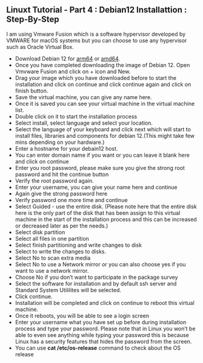 ## Linuxt Tutorial - Part 4 : Debian12 Installattion : Step-By-Step

I am using Vmware Fusion which is a software hypervisor developed by VMWARE for macOS systems but you can choose to use any hypervisor such as Oracle Virtual Box.

+ Download Debian 12 for [arm64](https://cdimage.debian.org/debian-cd/current/arm64/iso-cd/) or [amd64](https://www.debian.org/download).
+ Once you have completed downloading the image of Debian 12. Open Vmvware Fusion and click on + icon and New.
+ Drag your image which you have downloaded before to start the installation and click on continue and click continue again and click on finish button.
+ Save the virtual machine, you can give any name here.
+ Once it is saved you can see your virtual machine in the virtual machine list.
+ Double click on it to start the installation process
+ Select install, select language and select your location.
+ Select the language of your keyboard and click next which will start to install files, libraries and components for debian 12.(This might take few mins depending on your hardware.)
+ Enter a hostname for your debain12 host.
+ You can enter domain name if you want or you can leave it blank here and click on continue
+ Enter you root password, please make sure you give the strong root password and hit the continue button
+ Verify the root password again.
+ Enter your username, you can give your name here and continue
+ Again give the strong password here
+ Verify password one more time and continue 
+ Select Guided - use the entire disk. (Please note here that the entire disk here is the only part of the disk that has been assign to this virtual machine in the start of the installation process and this can be increased or decreased later as per the needs.)
+ Select disk partition 
+ Select all files in one partition
+ Select finish partitioning and write changes to disk
+ Select to write the changes to disks.
+ Select No to scan extra media
+ Select No to use a Network mirror or you can also choose yes if you want to use a network mirror.
+ Choose No if you don’t want to participate in the package survey
+ Select the software for installation and by default ssh server and Standard System Utililites will be selected.
+ Click continue.
+ Installation will be completed and click on continue to reboot this virtual machine.
+ Once it reboots, you will be able to see a login screen
+ Enter your username what you have set up before during installation process and type your password. Please note that in Linux you won’t be able to even see anything while typing your password this is because Linux has a security features that hides the password from the screen. 
+ You can use **cat /etc/os-release** command to check about the OS release
